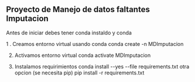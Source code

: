 ## Proyecto de Manejo de datos faltantes Imputacion

Antes de iniciar debes tener conda instaldo y conda 

1 . Creamos entorno virtual usando conda
conda create -n MDImputacion

2. Activamos entorno virtual 
conda activate MDImputacion

3. Instalamos requirimientos
conda install --yes --file requirements.txt
otra opcion (se necesita pip)
pip install -r requirements.txt

